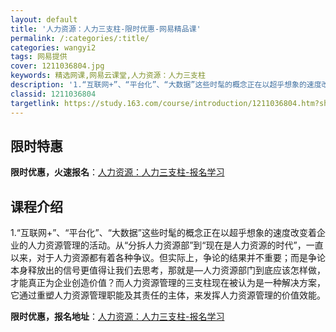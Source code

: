 ```yaml
---
layout: default
title: '人力资源：人力三支柱-限时优惠-网易精品课'
permalink: /:categories/:title/
categories: wangyi2
tags: 网易提供
cover: 1211036804.jpg
keywords: 精选网课,网易云课堂,人力资源：人力三支柱
description: '1.“互联网+”、“平台化”、“大数据”这些时髦的概念正在以超乎想象的速度改变着企业的人力资源管理的活动。从“分拆人力资'
classid: 1211036804
targetlink: https://study.163.com/course/introduction/1211036804.htm?share=1&shareId=1025206652&utm_campaign=share&utm_medium=iphoneShare&utm_source=&utm_u=1025206652
---
```


## 限时特惠

**限时优惠，火速报名**：[人力资源：人力三支柱-报名学习](https://study.163.com/course/introduction/1211036804.htm?share=1&shareId=1025206652&utm_campaign=share&utm_medium=iphoneShare&utm_source=&utm_u=1025206652)

## 课程介绍

1.“互联网+”、“平台化”、“大数据”这些时髦的概念正在以超乎想象的速度改变着企业的人力资源管理的活动。从“分拆人力资源部”到“现在是人力资源的时代”，一直以来，对于人力资源都有着各种争议。但实际上，争论的结果并不重要；而是争论本身释放出的信号更值得让我们去思考，那就是—人力资源部门到底应该怎样做，才能真正为企业创造价值？而人力资源管理的三支柱现在被认为是一种解决方案，它通过重塑人力资源管理职能及其责任的主体，来发挥人力资源管理的价值效能。

**限时优惠，报名地址**：[人力资源：人力三支柱-报名学习](https://study.163.com/course/introduction/1211036804.htm?share=1&shareId=1025206652&utm_campaign=share&utm_medium=iphoneShare&utm_source=&utm_u=1025206652)

